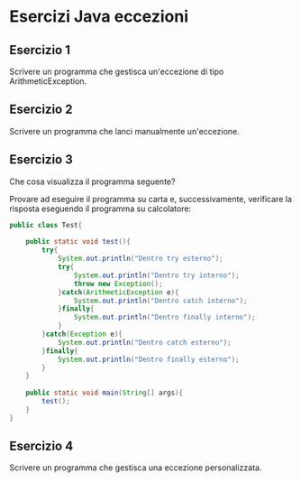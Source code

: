 # Esercizi Java eccezioni

## Esercizio 1
Scrivere un programma che gestisca un'eccezione di tipo ArithmeticException.

## Esercizio 2
Scrivere un programma che lanci manualmente un'eccezione.

## Esercizio 3

Che cosa visualizza il programma seguente?

Provare ad eseguire il programma su carta e, successivamente, verificare la risposta eseguendo il programma su calcolatore:

```java
public class Test{
	
	public static void test(){
		try{
			System.out.println("Dentro try esterno");
			try{
				System.out.println("Dentro try interno");
				throw new Exception();
			}catch(ArithmeticException e){
				System.out.println("Dentro catch interno");
			}finally{
				System.out.println("Dentro finally interno");
			}
		}catch(Exception e){
			System.out.println("Dentro catch esterno");
		}finally{
			System.out.println("Dentro finally esterno");
		}
	}
	
	public static void main(String[] args){
		test();
	}
}
```

## Esercizio 4

Scrivere un programma che gestisca una eccezione personalizzata.